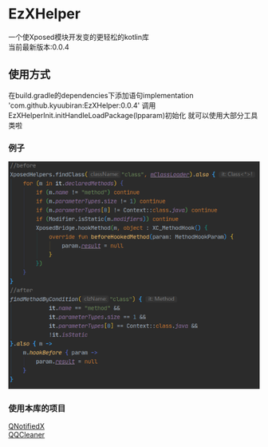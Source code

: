 # EzXHelper
一个使Xposed模块开发变的更轻松的kotlin库    
当前最新版本:0.0.4
## 使用方式
在build.gradle的dependencies下添加语句implementation 'com.github.kyuubiran:EzXHelper:0.0.4'
调用EzXHelperInit.initHandleLoadPackage(lpparam)初始化 就可以使用大部分工具类啦
### 例子
![image](example/example.png)
### 使用本库的项目
[QNotifiedX](https://github.com/QNotifiedX/QNotifiedX)    
[QQCleaner](https://github.com/KyuubiRan/QQCleaner)
